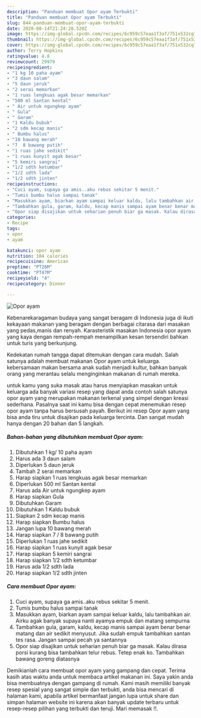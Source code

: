 ```yaml
---
description: "Panduan membuat Opor ayam Terbukti"
title: "Panduan membuat Opor ayam Terbukti"
slug: 844-panduan-membuat-opor-ayam-terbukti
date: 2020-08-14T21:24:28.520Z
image: https://img-global.cpcdn.com/recipes/6c959c57eaa1f3af/751x532cq70/opor-ayam-foto-resep-utama.jpg
thumbnail: https://img-global.cpcdn.com/recipes/6c959c57eaa1f3af/751x532cq70/opor-ayam-foto-resep-utama.jpg
cover: https://img-global.cpcdn.com/recipes/6c959c57eaa1f3af/751x532cq70/opor-ayam-foto-resep-utama.jpg
author: Terry Hopkins
ratingvalue: 4.8
reviewcount: 29979
recipeingredient:
- "1 kg 10 paha ayam"
- "3 daun salam"
- "5 daun jeruk"
- "2 serai memarkan"
- "1 ruas lengkuas agak besar memarkan"
- "500 ml Santan kental"
- " Air untuk ngungkep ayam"
- " Gula"
- " Garam"
- "1 Kaldu bubuk"
- "2 sdm kecap manis"
- " Bumbu halus"
- "10 bawang merah"
- "7  8 bawang putih"
- "1 ruas jahe sedikit"
- "1 ruas kunyit agak besar"
- "5 kemiri sangrai"
- "1/2 sdth ketumbar"
- "1/2 sdth lada"
- "1/2 sdth jinten"
recipeinstructions:
- "Cuci ayam, supaya ga amis..aku rebus sekitar 5 menit."
- "Tumis bumbu halus sampai tanak"
- "Masukkan ayam, biarkan ayam sampai keluar kaldu, lalu tambahkan air. Airku agak banyak supaya nanti ayamya empuk dan matang sempurna"
- "Tambahkan gula, garam, kaldu, kecap manis sampai ayam benar benar matang dan air sedikit menyusut. Jika sudah empuk tambahkan santan tes rasa. Jangan sampai pecah ya santannya"
- "Opor siap disajikan untuk seharian penuh biar ga masak. Kalau dirasa porsi kurang bisa tambahkan telur rebus. Tetep enak ko. Tambahkan bawang goreng diatasnya"
categories:
- Recipe
tags:
- opor
- ayam

katakunci: opor ayam 
nutrition: 104 calories
recipecuisine: American
preptime: "PT26M"
cooktime: "PT47M"
recipeyield: "4"
recipecategory: Dinner

---
```



![Opor ayam](https://img-global.cpcdn.com/recipes/6c959c57eaa1f3af/751x532cq70/opor-ayam-foto-resep-utama.jpg)

Kebenarekaragaman budaya yang sangat beragam di Indonesia juga di ikuti kekayaan makanan yang beragam dengan berbagai citarasa dari masakan yang pedas,manis dan renyah. Karasteristik masakan Indonesia opor ayam yang kaya dengan rempah-rempah menampilkan kesan tersendiri bahkan untuk turis yang berkunjung.




Kedekatan rumah tangga dapat ditemukan dengan cara mudah. Salah satunya adalah membuat makanan Opor ayam untuk keluarga. kebersamaan makan bersama anak sudah menjadi kultur, bahkan banyak orang yang merantau selalu menginginkan makanan di rumah mereka.

untuk kamu yang suka masak atau harus menyiapkan masakan untuk keluarga ada banyak variasi resep yang dapat anda contoh salah satunya opor ayam yang merupakan makanan terkenal yang simpel dengan kreasi sederhana. Pasalnya saat ini kamu bisa dengan cepat menemukan resep opor ayam tanpa harus bersusah payah.
Berikut ini resep Opor ayam yang bisa anda tiru untuk disajikan pada keluarga tercinta. Dan sangat mudah hanya dengan 20 bahan dan 5 langkah.


<!--inarticleads1-->

##### Bahan-bahan yang dibutuhkan membuat Opor ayam:

1. Dibutuhkan 1 kg/ 10 paha ayam
1. Harus ada 3 daun salam
1. Diperlukan 5 daun jeruk
1. Tambah 2 serai memarkan
1. Harap siapkan 1 ruas lengkuas agak besar memarkan
1. Diperlukan 500 ml Santan kental
1. Harus ada  Air untuk ngungkep ayam
1. Harap siapkan  Gula
1. Dibutuhkan  Garam
1. Dibutuhkan 1 Kaldu bubuk
1. Siapkan 2 sdm kecap manis
1. Harap siapkan  Bumbu halus
1. Jangan lupa 10 bawang merah
1. Harap siapkan 7 / 8 bawang putih
1. Diperlukan 1 ruas jahe sedikit
1. Harap siapkan 1 ruas kunyit agak besar
1. Harap siapkan 5 kemiri sangrai
1. Harap siapkan 1/2 sdth ketumbar
1. Harus ada 1/2 sdth lada
1. Harap siapkan 1/2 sdth jinten




<!--inarticleads2-->

##### Cara membuat  Opor ayam:

1. Cuci ayam, supaya ga amis..aku rebus sekitar 5 menit.
1. Tumis bumbu halus sampai tanak
1. Masukkan ayam, biarkan ayam sampai keluar kaldu, lalu tambahkan air. Airku agak banyak supaya nanti ayamya empuk dan matang sempurna
1. Tambahkan gula, garam, kaldu, kecap manis sampai ayam benar benar matang dan air sedikit menyusut. Jika sudah empuk tambahkan santan tes rasa. Jangan sampai pecah ya santannya
1. Opor siap disajikan untuk seharian penuh biar ga masak. Kalau dirasa porsi kurang bisa tambahkan telur rebus. Tetep enak ko. Tambahkan bawang goreng diatasnya




Demikianlah cara membuat opor ayam yang gampang dan cepat. Terima kasih atas waktu anda untuk membaca artikel makanan ini. Saya yakin anda bisa membuatnya dengan gampang di rumah. Kami masih memiliki banyak resep spesial yang sangat simple dan terbukti, anda bisa mencari di halaman kami, apabila artikel bermanfaat jangan lupa untuk share dan simpan halaman website ini karena akan banyak update terbaru untuk resep-resep pilihan yang terbukti dan teruji. Mari memasak !!. 
